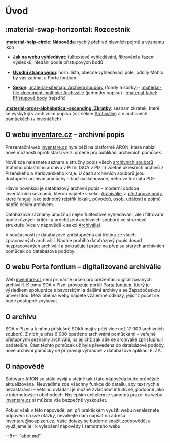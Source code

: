 # Úvod

## :material-swap-horizontal: Rozcestník

**[:material-help-circle: Nápověda](help/index.md)**: rychlý přehled hlavních pojmů a významu ikon

* **[Jak na webu vyhledávat](help/searching.md)**: fulltextové vyhledávání, filtrování a řazení výsledků, hledání podle přístupových bodů

* **[Úvodní strana webu](help/homepage.md)**: horní lišta, obecné vyhledávací pole, oddíly Mohlo by vás zajímat a Porta fontium

* **[Sekce](sections/index.md)**: [:material-sitemap: Archivní soubory](sections/fund.md) (fondy a sbírky) · [:material-file-document-multiple: Archiválie](sections/archdesc.md) (jednotky popisu) · [:material-label: Přístupové body](sections/entity.md) (rejstřík)  

**[:material-order-alphabetical-ascending: Zkratky](abbreviations/index.md)**: seznam zkratek, které se vyskytují v&nbsp;archivním popisu (viz sekce [Archiválie](help/archdesc.md)) a v&nbsp;archivních pomůckách (v&nbsp;inventářích)

## O webu [inventare.cz](https://www.inventare.cz) – archivní popis

Prezentační web [inventare.cz](https://www.inventare.cz) nyní běží na platformě ARON, 
která nabízí nové možnosti oproti starší verzi určené pro publikaci archivních pomůcek. 

Nově zde naleznete seznam a stručný popis všech [archivních souborů](sections/fund.md) Státního oblastního archivu v&nbsp;Plzni (SOA v&nbsp;Plzni) 
včetně okresních archivů z Plzeňského a Karlovarského kraje.
U části archivních souborů jsou dostupné i archivní pomůcky – buď naskenované, nebo ve formátu PDF.

Hlavní novinkou je databázový archivní popis – moderní obdoba inventárních seznamů, kterou najdete v sekci [Archiválie](help/archdesc.md), 
a&nbsp;[přístupové body](sections/entity.md), které fungují jako jednotný rejstřík lokalit, původců, osob, událostí a pojmů napříč celým archivem. 

Databázové záznamy umožňují nejen fulltextové vyhledávání, 
ale i filtrování podle různých kritérií a procházení archivních souborů ve stromové struktuře (více v&nbsp;nápovědě k&nbsp;sekci [Archiválie](help/archdesc.md)).

V současnosti je databázově zpřístupněna asi třetina ze všech zpracovaných archiválií. 
Nadále probíhá databázový popis dosud nezpracovaných archiválií a pokračuje i práce na přepisu starých archivních pomůcek do databázové podoby.

## O webu Porta fontium – digitalizované archiválie
Web [inventare.cz](https://www.inventare.cz) není primárně určen pro prezentaci digitalizovaných archiválií.
K tomu SOA v Plzni provozuje portál [Porta fontium](https://www.portafontium.eu), který je výsledkem spolupráce s bavorskými a dalšími archivy a se Západočeskou univerzitou.
Mezi oběma weby najdete vzájemné odkazy, jejichž počet se bude postupně zvyšovat. 

## O archivu
SOA v Plzni a k&nbsp;němu příslušné SOkA mají v&nbsp;péči více než 17 000 archivních souborů.
Z nich je přes 6 000 opatřeno archivními pomůckami – veřejně přístupnými seznamy archiválií, 
na jejichž základě se archiválie zpřístupňují badatelům.
Část těchto pomůcek už byla převedena do databázové podoby, nové archivní pomůcky se připravují výhradně v databázové aplikaci ELZA.
 
## O nápovědě

Software ARON se stále vyvíjí a stejně tak i tato nápověda bude průběžně aktualizována.
Neuvádíme zde všechny funkce do detailu, aby text rychle nezastarával – většinu ovládání je možné zvládnout intuitivně, podobně jako v internetových obchodech.
Nejlepším učitelem je samotná praxe: na webu [inventare.cz](https://www.inventare.cz) si můžete vše bezpečně vyzkoušet.

Pokud však v&nbsp;této nápovědě, ani při praktickém využití webu nenaleznete odpovědi na své otázky, 
neváhejte nám napsat na adresu <inventare@soaplzen.cz>. 
Vaše dotazy se budeme snažit zodpovědět a využijeme je i k&nbsp;vylepšení nápovědy i samotného webu.

--8<-- "abbr.md"

